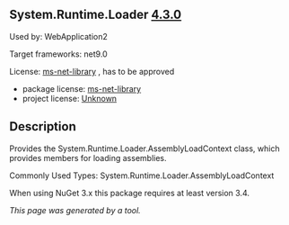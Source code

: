 System.Runtime.Loader [4.3.0](https://www.nuget.org/packages/System.Runtime.Loader/4.3.0)
--------------------

Used by: WebApplication2

Target frameworks: net9.0

License: [ms-net-library](../../../../licenses/ms-net-library) , has to be approved

- package license: [ms-net-library](http://go.microsoft.com/fwlink/?LinkId=329770) 
- project license: [Unknown](https://dot.net/) 

Description
-----------
Provides the System.Runtime.Loader.AssemblyLoadContext class, which provides members for loading assemblies.

Commonly Used Types:
System.Runtime.Loader.AssemblyLoadContext
 
When using NuGet 3.x this package requires at least version 3.4.

*This page was generated by a tool.*
